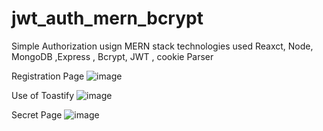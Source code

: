 # jwt_auth_mern_bcrypt
Simple Authorization usign MERN stack
technologies used
Reaxct, Node, MongoDB ,Express , Bcrypt, JWT , cookie Parser

Registration Page
![image](https://user-images.githubusercontent.com/74970659/185773955-39ea5046-0d47-41cc-a789-739efeeda8c7.png)


Use of Toastify 
![image](https://user-images.githubusercontent.com/74970659/185773973-96b32169-5ebc-408b-a5df-7be6606b6dea.png)

Secret Page
![image](https://user-images.githubusercontent.com/74970659/185773982-ee597435-7cac-4ad6-b533-d4d2fdbb1e4b.png)
